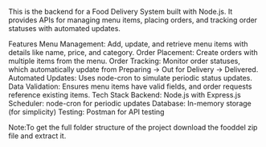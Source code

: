 This is the backend for a Food Delivery System built with Node.js. It provides APIs for managing menu items, placing orders, and tracking order statuses with automated updates.

Features
Menu Management: Add, update, and retrieve menu items with details like name, price, and category.
Order Placement: Create orders with multiple items from the menu.
Order Tracking: Monitor order statuses, which automatically update from Preparing → Out for Delivery → Delivered.
Automated Updates: Uses node-cron to simulate periodic status updates.
Data Validation: Ensures menu items have valid fields, and order requests reference existing items.
Tech Stack
Backend: Node.js with Express.js
Scheduler: node-cron for periodic updates
Database: In-memory storage (for simplicity)
Testing: Postman for API testing

Note:To get the full folder structure of the project download the fooddel zip file and extract it.
